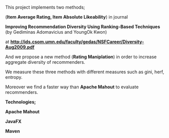 This project implements two methods;

 (**Item Average Rating, Item Absolute Likeability**) in journal 

**Improving Recommendation Diversity Using Ranking-Based Techniques** (by Gediminas Adomavicius and YoungOk Kwon) 

at **http://ids.csom.umn.edu/faculty/gedas/NSFCareer/Diversity-Aug2009.pdf**

And we propose a new method (**Rating Maniplation**) in order to increase aggregate diversity of recommenders. 

We measure these three methods with different measures such as gini, herf, entropy.


Moreover we find a faster way than **Apache Mahout** to evaluate recommenders.

**Technologies;**

**Apache Mahout**

**JavaFX**

**Maven**